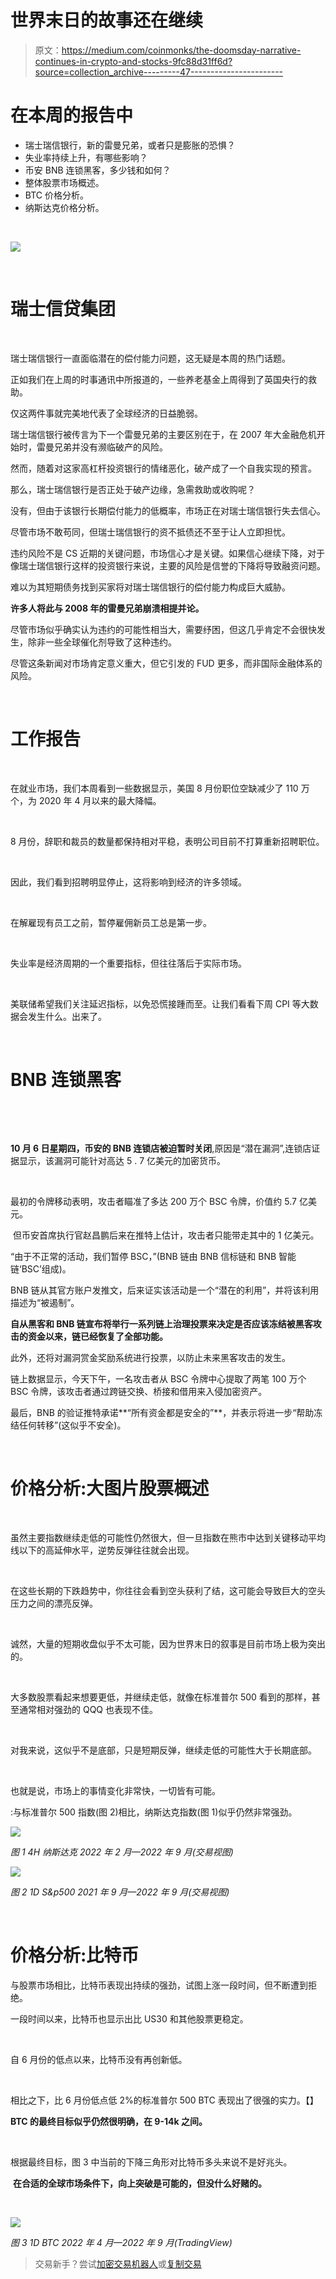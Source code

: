 # 世界末日的故事还在继续

> 原文：<https://medium.com/coinmonks/the-doomsday-narrative-continues-in-crypto-and-stocks-9fc88d31ff6d?source=collection_archive---------47----------------------->

# 在本周的报告中

*   瑞士瑞信银行，新的雷曼兄弟，或者只是膨胀的恐惧？
*   失业率持续上升，有哪些影响？
*   币安 BNB 连锁黑客，多少钱和如何？
*   整体股票市场概述。
*   BTC 价格分析。
*   纳斯达克价格分析。

‍

![](img/7c47fc1d15be8f27a1a19fcd098b48f8.png)

‍

# 瑞士信贷集团

‍

瑞士瑞信银行一直面临潜在的偿付能力问题，这无疑是本周的热门话题。

正如我们在上周的时事通讯中所报道的，一些养老基金上周得到了英国央行的救助。

仅这两件事就完美地代表了全球经济的日益脆弱。

瑞士瑞信银行被传言为下一个雷曼兄弟的主要区别在于，在 2007 年大金融危机开始时，雷曼兄弟并没有濒临破产的风险。

然而，随着对这家高杠杆投资银行的情绪恶化，破产成了一个自我实现的预言。

那么，瑞士瑞信银行是否正处于破产边缘，急需救助或收购呢？

没有，但由于该银行长期偿付能力的低概率，市场正在对瑞士瑞信银行失去信心。

尽管市场不敢苟同，但瑞士瑞信银行的资不抵债还不至于让人立即担忧。

违约风险不是 CS 近期的关键问题，市场信心才是关键。如果信心继续下降，对于像瑞士瑞信银行这样的投资银行来说，主要的风险是信誉的下降将导致融资问题。

难以为其短期债务找到买家将对瑞士瑞信银行的偿付能力构成巨大威胁。

**许多人将此与 2008 年的雷曼兄弟崩溃相提并论。**

尽管市场似乎确实认为违约的可能性相当大，需要纾困，但这几乎肯定不会很快发生，除非一些全球催化剂导致了这种违约。

尽管这条新闻对市场肯定意义重大，但它引发的 FUD 更多，而非国际金融体系的风险。

‍

# 工作报告

‍

在就业市场，我们本周看到一些数据显示，美国 8 月份职位空缺减少了 110 万个，为 2020 年 4 月以来的最大降幅。

‍

8 月份，辞职和裁员的数量都保持相对平稳，表明公司目前不打算重新招聘职位。

‍

因此，我们看到招聘明显停止，这将影响到经济的许多领域。

‍

在解雇现有员工之前，暂停雇佣新员工总是第一步。

‍

失业率是经济周期的一个重要指标，但往往落后于实际市场。

‍

美联储希望我们关注延迟指标，以免恐慌接踵而至。让我们看看下周 CPI 等大数据会发生什么。出来了。

‍

# BNB 连锁黑客

‍

‍

**10 月 6 日星期四，币安的 BNB 连锁店被迫暂时关闭**,原因是“潜在漏洞”,连锁店证据显示，该漏洞可能针对高达 5 . 7 亿美元的加密货币。

‍

最初的令牌移动表明，攻击者瞄准了多达 200 万个 BSC 令牌，价值约 5.7 亿美元。
‍

‍
但币安首席执行官赵昌鹏后来在推特上估计，攻击者只能带走其中的 1 亿美元。
‍

“由于不正常的活动，我们暂停 BSC，”(BNB 链由 BNB 信标链和 BNB 智能链‘BSC’组成)。

BNB 链从其官方账户发推文，后来证实该活动是一个“潜在的利用”，并将该利用描述为“被遏制”。

**自从黑客和 BNB 链宣布将举行一系列链上治理投票来决定是否应该冻结被黑客攻击的资金以来，链已经恢复了全部功能。**

此外，还将对漏洞赏金奖励系统进行投票，以防止未来黑客攻击的发生。

链上数据显示，今天下午，一名攻击者从 BSC 令牌中心提取了两笔 100 万个 BSC 令牌，该攻击者通过跨链交换、桥接和借用来入侵加密资产。

最后，BNB 的验证推特承诺**“所有资金都是安全的”**，并表示将进一步“帮助冻结任何转移”(这似乎不安全)。

‍

# 价格分析:大图片股票概述

‍

虽然主要指数继续走低的可能性仍然很大，但一旦指数在熊市中达到关键移动平均线以下的高延伸水平，逆势反弹往往就会出现。

‍

在这些长期的下跌趋势中，你往往会看到空头获利了结，这可能会导致巨大的空头压力之间的漂亮反弹。

‍

诚然，大量的短期收盘似乎不太可能，因为世界末日的叙事是目前市场上极为突出的。

‍

大多数股票看起来想要更低，并继续走低，就像在标准普尔 500 看到的那样，甚至通常相对强劲的 QQQ 也表现不佳。

‍

对我来说，这似乎不是底部，只是短期反弹，继续走低的可能性大于长期底部。

‍

也就是说，市场上的事情变化非常快，一切皆有可能。
‍

‍:与标准普尔 500 指数(图 2)相比，纳斯达克指数(图 1)似乎仍然非常强劲。

![](img/86fdc30ecad53b202a55023d33f76926.png)

*图 1 4H 纳斯达克 2022 年 2 月—2022 年 9 月(交易视图)*

![](img/b2c7702be69418f0941ad5f538ac8411.png)

*图 2 1D S&p500 2021 年 9 月—2022 年 9 月(交易视图)*

‍

# 价格分析:比特币

与股票市场相比，比特币表现出持续的强劲，试图上涨一段时间，但不断遭到拒绝。
‍

一段时间以来，比特币也显示出比 US30 和其他股票更稳定。

‍

自 6 月份的低点以来，比特币没有再创新低。

‍

相比之下，比 6 月份低点低 2%的标准普尔 500 BTC 表现出了很强的实力。【‍】‍

**BTC 的最终目标似乎仍然很明确，在 9-14k 之间。**

‍

根据最终目标，图 3 中当前的下降三角形对比特币多头来说不是好兆头。
‍

‍
**在合适的全球市场条件下，向上突破是可能的，但没什么好赌的。**

‍

![](img/205e97fa8979a7b7291243722ba0f1fc.png)

*图 3 1D BTC 2022 年 4 月—2022 年 9 月(TradingView)*

> 交易新手？尝试[加密交易机器人](/coinmonks/crypto-trading-bot-c2ffce8acb2a)或[复制交易](/coinmonks/top-10-crypto-copy-trading-platforms-for-beginners-d0c37c7d698c)
